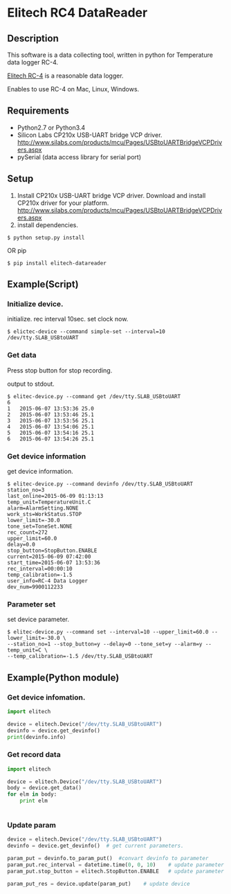 Elitech RC4 DataReader
====================================


Description
-----------

This software is a data collecting tool, written in python for Temperature data logger RC-4.

[Elitech RC-4](http://www.e-elitech.com/jingChuang3/shouYe.do?operate=doProductDetail&chanpinId=156) is a reasonable data logger.

Enables to use RC-4 on Mac, Linux, Windows.

Requirements
------------

- Python2.7 or Python3.4
- Silicon Labs CP210x USB-UART bridge VCP driver.  <http://www.silabs.com/products/mcu/Pages/USBtoUARTBridgeVCPDrivers.aspx>
- pySerial (data access library for serial port)


Setup
------------

1. Install CP210x USB-UART bridge VCP driver.  Download and install CP210x driver for your platform.
 <http://www.silabs.com/products/mcu/Pages/USBtoUARTBridgeVCPDrivers.aspx>
2. install dependencies.

```
$ python setup.py install
```

OR pip

```
$ pip install elitech-datareader
```

Example(Script)
--------------

### Initialize device.

initialize. rec interval 10sec. set clock now.

```
$ elictec-device --command simple-set --interval=10 /dev/tty.SLAB_USBtoUART
```

### Get data

Press stop button for stop recording.

output to stdout.

```
$ elitec-device.py --command get /dev/tty.SLAB_USBtoUART
6
1	2015-06-07 13:53:36	25.0
2	2015-06-07 13:53:46	25.1
3	2015-06-07 13:53:56	25.1
4	2015-06-07 13:54:06	25.1
5	2015-06-07 13:54:16	25.1
6	2015-06-07 13:54:26	25.1
```

### Get device information

get device information.

```
$ elitec-device.py --command devinfo /dev/tty.SLAB_USBtoUART
station_no=3
last_online=2015-06-09 01:13:13
temp_unit=TemperatureUnit.C
alarm=AlarmSetting.NONE
work_sts=WorkStatus.STOP
lower_limit=-30.0
tone_set=ToneSet.NONE
rec_count=272
upper_limit=60.0
delay=0.0
stop_button=StopButton.ENABLE
current=2015-06-09 07:42:00
start_time=2015-06-07 13:53:36
rec_interval=00:00:10
temp_calibration=-1.5
user_info=RC-4 Data Logger
dev_num=9900112233
```

### Parameter set

set device parameter.

```
$ elitec-device.py --command set --interval=10 --upper_limit=60.0 --lower_limit=-30.0 \
--station_no=1 --stop_button=y --delay=0 --tone_set=y --alarm=y --temp_unit=C \
--temp_calibration=-1.5 /dev/tty.SLAB_USBtoUART
```

Example(Python module)
-------

### Get device infomation.

```python
import elitech

device = elitech.Device("/dev/tty.SLAB_USBtoUART")
devinfo = device.get_devinfo()
print(devinfo.info)
```

### Get record data

```python
import elitech

device = elitech.Device("/dev/tty.SLAB_USBtoUART")
body = device.get_data()
for elm in body:
    print elm
    
```

### Update param

```python
device = elitech.Device("/dev/tty.SLAB_USBtoUART")
devinfo = device.get_devinfo()  # get current parameters.

param_put = devinfo.to_param_put()  #convart devinfo to parameter
param_put.rec_interval = datetime.time(0, 0, 10)    # update parameter
param_put.stop_button = elitech.StopButton.ENABLE   # update parameter

param_put_res = device.update(param_put)    # update device

```

